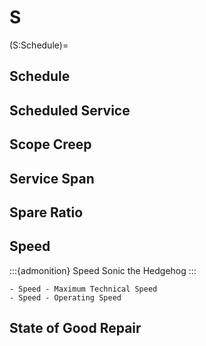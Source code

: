 # S

(S:Schedule)=
## Schedule

## Scheduled Service

## Scope Creep

## Service Span

## Spare Ratio

## Speed

:::{admonition} Speed
Sonic the Hedgehog
:::

```{dropdown} Speed
- Speed - Maximum Technical Speed
- Speed - Operating Speed
```

## State of Good Repair
